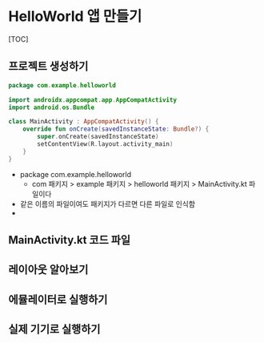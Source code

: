 # HelloWorld 앱 만들기

[TOC]



## 프로젝트 생성하기

```kotlin
package com.example.helloworld

import androidx.appcompat.app.AppCompatActivity
import android.os.Bundle

class MainActivity : AppCompatActivity() {
    override fun onCreate(savedInstanceState: Bundle?) {
        super.onCreate(savedInstanceState)
        setContentView(R.layout.activity_main)
    }
}
```

- package com.example.helloworld
  - com 패키지 > example 패키지 > helloworld 패키지 > MainActivity.kt 파일이다
- 같은 이름의 파일이여도 패키지가 다르면 다른 파일로 인식함
- 

## MainActivity.kt 코드 파일



## 레이아웃 알아보기



## 에뮬레이터로 실행하기



## 실제 기기로 실행하기



